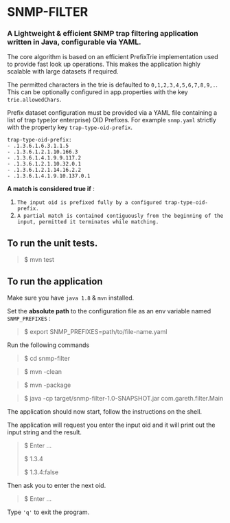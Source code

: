 # SNMP-FILTER

### A Lightweight & efficient SNMP trap filtering application written in Java, configurable via YAML.

The core algorithm is based on an efficient PrefixTrie implementation used to provide fast look up operations.
This makes the application highly scalable with large datasets if required.

The permitted characters in the trie is defaulted to `0,1,2,3,4,5,6,7,8,9,.`. This can be optionally configured in app.properties with the key `trie.allowedChars`.

Prefix dataset configuration must be provided via a YAML file containing a list of trap type(or enterprise) OID Prefixes. 
For example `snmp.yaml` strictly with the property key `trap-type-oid-prefix`.

```
trap-type-oid-prefix:
- .1.3.6.1.6.3.1.1.5
- .1.3.6.1.2.1.10.166.3
- .1.3.6.1.4.1.9.9.117.2
- .1.3.6.1.2.1.10.32.0.1
- .1.3.6.1.2.1.14.16.2.2
- .1.3.6.1.4.1.9.10.137.0.1
```


**A match is considered true if** :
1. `The input oid is prefixed fully by a configured trap-type-oid-prefix.`
2. `A partial match is contained contiguously from the beginning of the input, permitted it terminates while matching.`


## To run the unit tests.
>$ mvn test

## To run the application
Make sure you have `java 1.8` & `mvn` installed.

Set the **absolute path** to the configuration file as an env variable named `SNMP_PREFIXES` :
 
>$ export SNMP_PREFIXES=path/to/file-name.yaml

Run the following commands
>$ cd snmp-filter

>$ mvn -clean
 
>$ mvn -package

>$ java -cp target/snmp-filter-1.0-SNAPSHOT.jar com.gareth.filter.Main


The application should now start, follow the instructions on the shell.

The application will request you enter the input oid and it will print out the input string and the result.
>$ Enter ...
>
>$ 1.3.4
>
>$ 1.3.4:false
> 

Then ask you to enter the next oid.

> $ Enter ...

Type `'q'` to exit the program.
